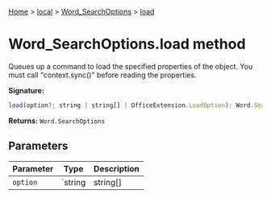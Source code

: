 [Home](./index) &gt; [local](local.md) &gt; [Word\_SearchOptions](local.word_searchoptions.md) &gt; [load](local.word_searchoptions.load.md)

# Word\_SearchOptions.load method

Queues up a command to load the specified properties of the object. You must call "context.sync()" before reading the properties.

**Signature:**
```javascript
load(option?: string | string[] | OfficeExtension.LoadOption): Word.SearchOptions;
```
**Returns:** `Word.SearchOptions`

## Parameters

|  Parameter | Type | Description |
|  --- | --- | --- |
|  `option` | `string | string[] | OfficeExtension.LoadOption` |  |

